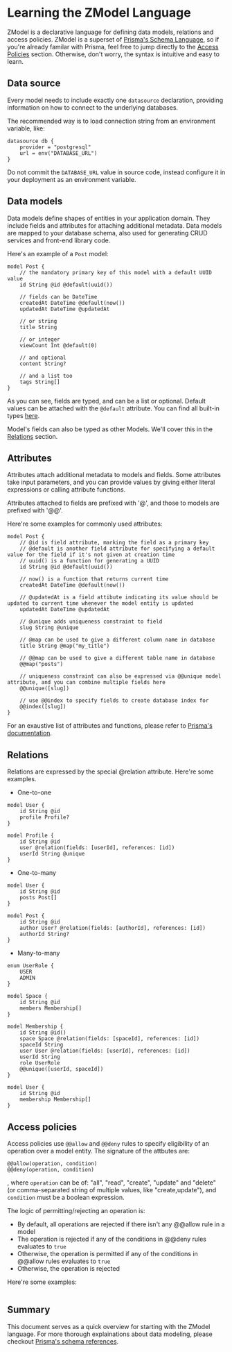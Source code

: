 # Learning the ZModel Language

ZModel is a declarative language for defining data models, relations and access policies.
ZModel is a superset of [Prisma's Schema Language](https://www.prisma.io/docs/concepts/components/prisma-schema), so if you're already familar with Prisma, feel free to jump directly to the [Access Policies](#access-policies) section. Otherwise, don't worry, the syntax is intuitive and easy to learn.

## Data source

Every model needs to include exactly one `datasource` declaration, providing information on how to connect to the underlying databases.

The recommended way is to load connection string from an environment variable, like:

```prisma
datasource db {
    provider = "postgresql"
    url = env("DATABASE_URL")
}
```

Do not commit the `DATABASE_URL` value in source code, instead configure it in your deployment as an environment variable.

## Data models

Data models define shapes of entities in your application domain. They include fields and attributes for attaching additional metadata. Data models are mapped to your database schema, also used for generating CRUD services and front-end library code.

Here's an example of a `Post` model:

```prisma
model Post {
    // the mandatory primary key of this model with a default UUID value
    id String @id @default(uuid())

    // fields can be DateTime
    createdAt DateTime @default(now())
    updatedAt DateTime @updatedAt

    // or string
    title String

    // or integer
    viewCount Int @default(0)

    // and optional
    content String?

    // and a list too
    tags String[]
}
```

As you can see, fields are typed, and can be a list or optional. Default values can be attached with the `@default` attribute. You can find all built-in types [here](https://www.prisma.io/docs/reference/api-reference/prisma-schema-reference#model-field-scalar-types).

Model's fields can also be typed as other Models. We'll cover this in the [Relations](#relations) section.

## Attributes

Attributes attach additional metadata to models and fields. Some attributes take input parameters, and you can provide values by giving either literal expressions or calling attribute functions.

Attributes attached to fields are prefixed with '@', and those to models are prefixed with '@@'.

Here're some examples for commonly used attributes:

```prisma
model Post {
    // @id is field attribute, marking the field as a primary key
    // @default is another field attribute for specifying a default value for the field if it's not given at creation time
    // uuid() is a function for generating a UUID
    id String @id @default(uuid())

    // now() is a function that returns current time
    createdAt DateTime @default(now())

    // @updatedAt is a field attibute indicating its value should be updated to current time whenever the model entity is updated
    updatedAt DateTime @updatedAt

    // @unique adds uniqueness constraint to field
    slug String @unique

    // @map can be used to give a different column name in database
    title String @map("my_title")

    // @@map can be used to give a different table name in database
    @@map("posts")

    // uniqueness constraint can also be expressed via @@unique model attribute, and you can combine multiple fields here
    @@unique([slug])

    // use @@index to specify fields to create database index for
    @@index([slug])
}
```

For an exaustive list of attributes and functions, please refer to [Prisma's documentation](https://www.prisma.io/docs/reference/api-reference/prisma-schema-reference#attributes).

## Relations

Relations are expressed by the special @relation attribute. Here're some examples.

-   One-to-one

```prisma
model User {
    id String @id
    profile Profile?
}

model Profile {
    id String @id
    user @relation(fields: [userId], references: [id])
    userId String @unique
}
```

-   One-to-many

```prisma
model User {
    id String @id
    posts Post[]
}

model Post {
    id String @id
    author User? @relation(fields: [authorId], references: [id])
    authorId String?
}
```

-   Many-to-many

```prisma
enum UserRole {
    USER
    ADMIN
}

model Space {
    id String @id
    members Membership[]
}

model Membership {
    id String @id()
    space Space @relation(fields: [spaceId], references: [id])
    spaceId String
    user User @relation(fields: [userId], references: [id])
    userId String
    role UserRole
    @@unique([userId, spaceId])
}

model User {
    id String @id
    membership Membership[]
}

```

## Access policies

Access policies use `@@allow` and `@@deny` rules to specify eligibility of an operation over a model entity. The signature of the attbutes are:

```
@@allow(operation, condition)
@@deny(operation, condition)
```

, where `operation` can be of: "all", "read", "create", "update" and "delete" (or comma-separated string of multiple values, like "create,update"), and `condition` must be a boolean expression.

The logic of permitting/rejecting an operation is:

-   By default, all operations are rejected if there isn't any @@allow rule in a model
-   The operation is rejected if any of the conditions in @@deny rules evaluates to `true`
-   Otherwise, the operation is permitted if any of the conditions in @@allow rules evaluates to `true`
-   Otherwise, the operation is rejected

Here're some examples:

```prisma

```

## Summary

This document serves as a quick overview for starting with the ZModel language. For more thorough explainations about data modeling, please checkout [Prisma's schema references](https://www.prisma.io/docs/reference/api-reference/prisma-schema-reference).
